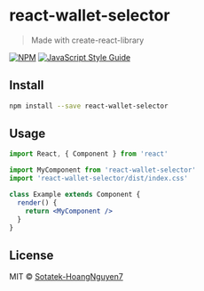 # react-wallet-selector

> Made with create-react-library

[![NPM](https://img.shields.io/npm/v/react-wallet-selector.svg)](https://www.npmjs.com/package/react-wallet-selector) [![JavaScript Style Guide](https://img.shields.io/badge/code_style-standard-brightgreen.svg)](https://standardjs.com)

## Install

```bash
npm install --save react-wallet-selector
```

## Usage

```jsx
import React, { Component } from 'react'

import MyComponent from 'react-wallet-selector'
import 'react-wallet-selector/dist/index.css'

class Example extends Component {
  render() {
    return <MyComponent />
  }
}
```

## License

MIT © [Sotatek-HoangNguyen7](https://github.com/Sotatek-HoangNguyen7)
